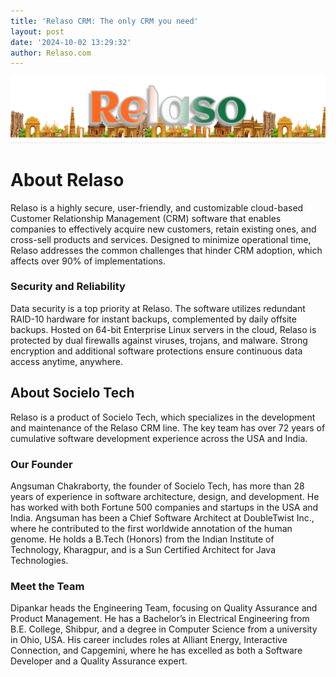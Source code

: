```yaml
---
title: 'Relaso CRM: The only CRM you need'
layout: post
date: '2024-10-02 13:29:32'
author: Relaso.com
---
```


![Alt text](/assets/images/relaso-india-banner.png)

# About Relaso

Relaso is a highly secure, user-friendly, and customizable cloud-based Customer Relationship Management (CRM) software that enables companies to effectively acquire new customers, retain existing ones, and cross-sell products and services. Designed to minimize operational time, Relaso addresses the common challenges that hinder CRM adoption, which affects over 90% of implementations.

### Security and Reliability

Data security is a top priority at Relaso. The software utilizes redundant RAID-10 hardware for instant backups, complemented by daily offsite backups. Hosted on 64-bit Enterprise Linux servers in the cloud, Relaso is protected by dual firewalls against viruses, trojans, and malware. Strong encryption and additional software protections ensure continuous data access anytime, anywhere.

## About Socielo Tech

Relaso is a product of Socielo Tech, which specializes in the development and maintenance of the Relaso CRM line. The key team has over 72 years of cumulative software development experience across the USA and India.

### Our Founder

Angsuman Chakraborty, the founder of Socielo Tech, has more than 28 years of experience in software architecture, design, and development. He has worked with both Fortune 500 companies and startups in the USA and India. Angsuman has been a Chief Software Architect at DoubleTwist Inc., where he contributed to the first worldwide annotation of the human genome. He holds a B.Tech (Honors) from the Indian Institute of Technology, Kharagpur, and is a Sun Certified Architect for Java Technologies.

### Meet the Team

Dipankar heads the Engineering Team, focusing on Quality Assurance and Product Management. He has a Bachelor’s in Electrical Engineering from B.E. College, Shibpur, and a degree in Computer Science from a university in Ohio, USA. His career includes roles at Alliant Energy, Interactive Connection, and Capgemini, where he has excelled as both a Software Developer and a Quality Assurance expert.

